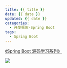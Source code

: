 ```yaml
---
title: {{ title }}
date: {{ date }}
updated: {{ date }}
categories:
  - 开发框架-Spring Boot
tags: 
  - Spring Boot
---
```


[《Spring Boot 源码学习系列》](/categories/开发框架-Spring-Boot/)

![](/images/spring-boot-logo.png)
